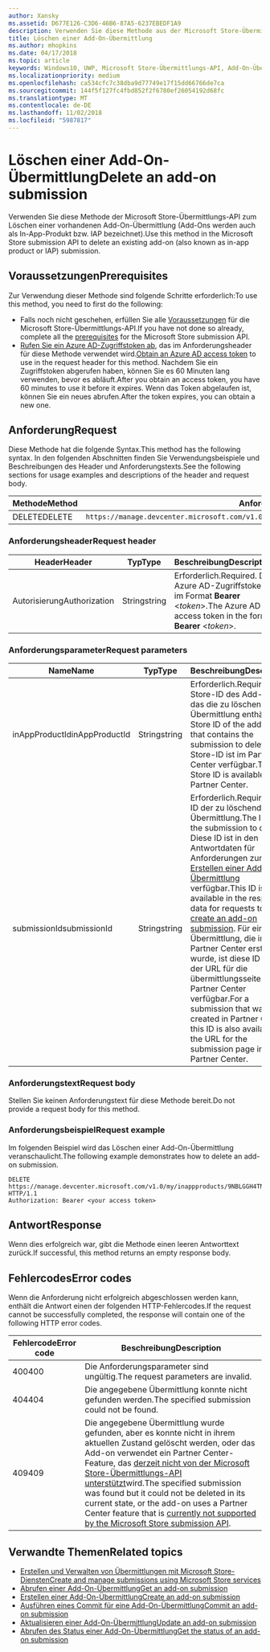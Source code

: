 ```yaml
---
author: Xansky
ms.assetid: D677E126-C3D6-46B6-87A5-6237EBEDF1A9
description: Verwenden Sie diese Methode aus der Microsoft Store-Übermittlungs-API zum Löschen einer vorhandenen Add-On-Übermittlung.
title: Löschen einer Add-On-Übermittlung
ms.author: mhopkins
ms.date: 04/17/2018
ms.topic: article
keywords: Windows10, UWP, Microsoft Store-Übermittlungs-API, Add-On-Übermittlung, löschen, In-App-Produkt, IAP
ms.localizationpriority: medium
ms.openlocfilehash: ca534cfc7c38dba9d77749e17f15dd66766de7ca
ms.sourcegitcommit: 144f5f127fc4fbd852f2f6780ef26054192d68fc
ms.translationtype: MT
ms.contentlocale: de-DE
ms.lasthandoff: 11/02/2018
ms.locfileid: "5987817"
---
```

# <a name="delete-an-add-on-submission"></a><span data-ttu-id="61b64-104">Löschen einer Add-On-Übermittlung</span><span class="sxs-lookup"><span data-stu-id="61b64-104">Delete an add-on submission</span></span>

<span data-ttu-id="61b64-105">Verwenden Sie diese Methode der Microsoft Store-Übermittlungs-API zum Löschen einer vorhandenen Add-On-Übermittlung (Add-Ons werden auch als In-App-Produkt bzw. IAP bezeichnet).</span><span class="sxs-lookup"><span data-stu-id="61b64-105">Use this method in the Microsoft Store submission API to delete an existing add-on (also known as in-app product or IAP) submission.</span></span>

## <a name="prerequisites"></a><span data-ttu-id="61b64-106">Voraussetzungen</span><span class="sxs-lookup"><span data-stu-id="61b64-106">Prerequisites</span></span>

<span data-ttu-id="61b64-107">Zur Verwendung dieser Methode sind folgende Schritte erforderlich:</span><span class="sxs-lookup"><span data-stu-id="61b64-107">To use this method, you need to first do the following:</span></span>

* <span data-ttu-id="61b64-108">Falls noch nicht geschehen, erfüllen Sie alle [Voraussetzungen](create-and-manage-submissions-using-windows-store-services.md#prerequisites) für die Microsoft Store-Übermittlungs-API.</span><span class="sxs-lookup"><span data-stu-id="61b64-108">If you have not done so already, complete all the [prerequisites](create-and-manage-submissions-using-windows-store-services.md#prerequisites) for the Microsoft Store submission API.</span></span>
* <span data-ttu-id="61b64-109">[Rufen Sie ein Azure AD-Zugriffstoken ab](create-and-manage-submissions-using-windows-store-services.md#obtain-an-azure-ad-access-token), das im Anforderungsheader für diese Methode verwendet wird.</span><span class="sxs-lookup"><span data-stu-id="61b64-109">[Obtain an Azure AD access token](create-and-manage-submissions-using-windows-store-services.md#obtain-an-azure-ad-access-token) to use in the request header for this method.</span></span> <span data-ttu-id="61b64-110">Nachdem Sie ein Zugriffstoken abgerufen haben, können Sie es 60 Minuten lang verwenden, bevor es abläuft.</span><span class="sxs-lookup"><span data-stu-id="61b64-110">After you obtain an access token, you have 60 minutes to use it before it expires.</span></span> <span data-ttu-id="61b64-111">Wenn das Token abgelaufen ist, können Sie ein neues abrufen.</span><span class="sxs-lookup"><span data-stu-id="61b64-111">After the token expires, you can obtain a new one.</span></span>

## <a name="request"></a><span data-ttu-id="61b64-112">Anforderung</span><span class="sxs-lookup"><span data-stu-id="61b64-112">Request</span></span>

<span data-ttu-id="61b64-113">Diese Methode hat die folgende Syntax.</span><span class="sxs-lookup"><span data-stu-id="61b64-113">This method has the following syntax.</span></span> <span data-ttu-id="61b64-114">In den folgenden Abschnitten finden Sie Verwendungsbeispiele und Beschreibungen des Header und Anforderungstexts.</span><span class="sxs-lookup"><span data-stu-id="61b64-114">See the following sections for usage examples and descriptions of the header and request body.</span></span>

| <span data-ttu-id="61b64-115">Methode</span><span class="sxs-lookup"><span data-stu-id="61b64-115">Method</span></span> | <span data-ttu-id="61b64-116">Anforderungs-URI</span><span class="sxs-lookup"><span data-stu-id="61b64-116">Request URI</span></span>                                                      |
|--------|------------------------------------------------------------------|
| <span data-ttu-id="61b64-117">DELETE</span><span class="sxs-lookup"><span data-stu-id="61b64-117">DELETE</span></span>    | ```https://manage.devcenter.microsoft.com/v1.0/my/inappproducts/{inAppProductId}/submissions/{submissionId}``` |


### <a name="request-header"></a><span data-ttu-id="61b64-118">Anforderungsheader</span><span class="sxs-lookup"><span data-stu-id="61b64-118">Request header</span></span>

| <span data-ttu-id="61b64-119">Header</span><span class="sxs-lookup"><span data-stu-id="61b64-119">Header</span></span>        | <span data-ttu-id="61b64-120">Typ</span><span class="sxs-lookup"><span data-stu-id="61b64-120">Type</span></span>   | <span data-ttu-id="61b64-121">Beschreibung</span><span class="sxs-lookup"><span data-stu-id="61b64-121">Description</span></span>                                                                 |
|---------------|--------|-----------------------------------------------------------------------------|
| <span data-ttu-id="61b64-122">Autorisierung</span><span class="sxs-lookup"><span data-stu-id="61b64-122">Authorization</span></span> | <span data-ttu-id="61b64-123">String</span><span class="sxs-lookup"><span data-stu-id="61b64-123">string</span></span> | <span data-ttu-id="61b64-124">Erforderlich.</span><span class="sxs-lookup"><span data-stu-id="61b64-124">Required.</span></span> <span data-ttu-id="61b64-125">Das Azure AD-Zugriffstoken im Format **Bearer** &lt;*token*&gt;.</span><span class="sxs-lookup"><span data-stu-id="61b64-125">The Azure AD access token in the form **Bearer** &lt;*token*&gt;.</span></span> |


### <a name="request-parameters"></a><span data-ttu-id="61b64-126">Anforderungsparameter</span><span class="sxs-lookup"><span data-stu-id="61b64-126">Request parameters</span></span>

| <span data-ttu-id="61b64-127">Name</span><span class="sxs-lookup"><span data-stu-id="61b64-127">Name</span></span>        | <span data-ttu-id="61b64-128">Typ</span><span class="sxs-lookup"><span data-stu-id="61b64-128">Type</span></span>   | <span data-ttu-id="61b64-129">Beschreibung</span><span class="sxs-lookup"><span data-stu-id="61b64-129">Description</span></span>                                                                 |
|---------------|--------|-----------------------------------------------------------------------------|
| <span data-ttu-id="61b64-130">inAppProductId</span><span class="sxs-lookup"><span data-stu-id="61b64-130">inAppProductId</span></span> | <span data-ttu-id="61b64-131">String</span><span class="sxs-lookup"><span data-stu-id="61b64-131">string</span></span> | <span data-ttu-id="61b64-132">Erforderlich.</span><span class="sxs-lookup"><span data-stu-id="61b64-132">Required.</span></span> <span data-ttu-id="61b64-133">Die Store-ID des Add-Ons, das die zu löschende Übermittlung enthält.</span><span class="sxs-lookup"><span data-stu-id="61b64-133">The Store ID of the add-on that contains the submission to delete.</span></span> <span data-ttu-id="61b64-134">Die Store-ID ist im Partner Center verfügbar.</span><span class="sxs-lookup"><span data-stu-id="61b64-134">The Store ID is available in Partner Center.</span></span>  |
| <span data-ttu-id="61b64-135">submissionId</span><span class="sxs-lookup"><span data-stu-id="61b64-135">submissionId</span></span> | <span data-ttu-id="61b64-136">String</span><span class="sxs-lookup"><span data-stu-id="61b64-136">string</span></span> | <span data-ttu-id="61b64-137">Erforderlich.</span><span class="sxs-lookup"><span data-stu-id="61b64-137">Required.</span></span> <span data-ttu-id="61b64-138">Die ID der zu löschenden Übermittlung.</span><span class="sxs-lookup"><span data-stu-id="61b64-138">The ID of the submission to delete.</span></span> <span data-ttu-id="61b64-139">Diese ID ist in den Antwortdaten für Anforderungen zum [Erstellen einer Add-On-Übermittlung](create-an-add-on-submission.md) verfügbar.</span><span class="sxs-lookup"><span data-stu-id="61b64-139">This ID is available in the response data for requests to [create an add-on submission](create-an-add-on-submission.md).</span></span> <span data-ttu-id="61b64-140">Für eine Übermittlung, die im Partner Center erstellt wurde, ist diese ID auch in der URL für die übermittlungsseite im Partner Center verfügbar.</span><span class="sxs-lookup"><span data-stu-id="61b64-140">For a submission that was created in Partner Center, this ID is also available in the URL for the submission page in Partner Center.</span></span>  |


### <a name="request-body"></a><span data-ttu-id="61b64-141">Anforderungstext</span><span class="sxs-lookup"><span data-stu-id="61b64-141">Request body</span></span>

<span data-ttu-id="61b64-142">Stellen Sie keinen Anforderungstext für diese Methode bereit.</span><span class="sxs-lookup"><span data-stu-id="61b64-142">Do not provide a request body for this method.</span></span>


### <a name="request-example"></a><span data-ttu-id="61b64-143">Anforderungsbeispiel</span><span class="sxs-lookup"><span data-stu-id="61b64-143">Request example</span></span>

<span data-ttu-id="61b64-144">Im folgenden Beispiel wird das Löschen einer Add-On-Übermittlung veranschaulicht.</span><span class="sxs-lookup"><span data-stu-id="61b64-144">The following example demonstrates how to delete an add-on submission.</span></span>

```
DELETE https://manage.devcenter.microsoft.com/v1.0/my/inappproducts/9NBLGGH4TNMP/submissions/1152921504621230023 HTTP/1.1
Authorization: Bearer <your access token>
```

## <a name="response"></a><span data-ttu-id="61b64-145">Antwort</span><span class="sxs-lookup"><span data-stu-id="61b64-145">Response</span></span>

<span data-ttu-id="61b64-146">Wenn dies erfolgreich war, gibt die Methode einen leeren Antworttext zurück.</span><span class="sxs-lookup"><span data-stu-id="61b64-146">If successful, this method returns an empty response body.</span></span>

## <a name="error-codes"></a><span data-ttu-id="61b64-147">Fehlercodes</span><span class="sxs-lookup"><span data-stu-id="61b64-147">Error codes</span></span>

<span data-ttu-id="61b64-148">Wenn die Anforderung nicht erfolgreich abgeschlossen werden kann, enthält die Antwort einen der folgenden HTTP-Fehlercodes.</span><span class="sxs-lookup"><span data-stu-id="61b64-148">If the request cannot be successfully completed, the response will contain one of the following HTTP error codes.</span></span>

| <span data-ttu-id="61b64-149">Fehlercode</span><span class="sxs-lookup"><span data-stu-id="61b64-149">Error code</span></span> |  <span data-ttu-id="61b64-150">Beschreibung</span><span class="sxs-lookup"><span data-stu-id="61b64-150">Description</span></span>   |
|--------|------------------|
| <span data-ttu-id="61b64-151">400</span><span class="sxs-lookup"><span data-stu-id="61b64-151">400</span></span>  | <span data-ttu-id="61b64-152">Die Anforderungsparameter sind ungültig.</span><span class="sxs-lookup"><span data-stu-id="61b64-152">The request parameters are invalid.</span></span> |
| <span data-ttu-id="61b64-153">404</span><span class="sxs-lookup"><span data-stu-id="61b64-153">404</span></span>  | <span data-ttu-id="61b64-154">Die angegebene Übermittlung konnte nicht gefunden werden.</span><span class="sxs-lookup"><span data-stu-id="61b64-154">The specified submission could not be found.</span></span> |
| <span data-ttu-id="61b64-155">409</span><span class="sxs-lookup"><span data-stu-id="61b64-155">409</span></span>  | <span data-ttu-id="61b64-156">Die angegebene Übermittlung wurde gefunden, aber es konnte nicht in ihrem aktuellen Zustand gelöscht werden, oder das Add-on verwendet ein Partner Center-Feature, das [derzeit nicht von der Microsoft Store-Übermittlungs-API unterstützt](create-and-manage-submissions-using-windows-store-services.md#not_supported)wird.</span><span class="sxs-lookup"><span data-stu-id="61b64-156">The specified submission was found but it could not be deleted in its current state, or the add-on uses a Partner Center feature that is [currently not supported by the Microsoft Store submission API](create-and-manage-submissions-using-windows-store-services.md#not_supported).</span></span> |


## <a name="related-topics"></a><span data-ttu-id="61b64-157">Verwandte Themen</span><span class="sxs-lookup"><span data-stu-id="61b64-157">Related topics</span></span>

* [<span data-ttu-id="61b64-158">Erstellen und Verwalten von Übermittlungen mit Microsoft Store-Diensten</span><span class="sxs-lookup"><span data-stu-id="61b64-158">Create and manage submissions using Microsoft Store services</span></span>](create-and-manage-submissions-using-windows-store-services.md)
* [<span data-ttu-id="61b64-159">Abrufen einer Add-On-Übermittlung</span><span class="sxs-lookup"><span data-stu-id="61b64-159">Get an add-on submission</span></span>](get-an-add-on-submission.md)
* [<span data-ttu-id="61b64-160">Erstellen einer Add-On-Übermittlung</span><span class="sxs-lookup"><span data-stu-id="61b64-160">Create an add-on submission</span></span>](create-an-add-on-submission.md)
* [<span data-ttu-id="61b64-161">Ausführen eines Commit für eine Add-On-Übermittlung</span><span class="sxs-lookup"><span data-stu-id="61b64-161">Commit an add-on submission</span></span>](commit-an-add-on-submission.md)
* [<span data-ttu-id="61b64-162">Aktualisieren einer Add-On-Übermittlung</span><span class="sxs-lookup"><span data-stu-id="61b64-162">Update an add-on submission</span></span>](update-an-add-on-submission.md)
* [<span data-ttu-id="61b64-163">Abrufen des Status einer Add-On-Übermittlung</span><span class="sxs-lookup"><span data-stu-id="61b64-163">Get the status of an add-on submission</span></span>](get-status-for-an-add-on-submission.md)
